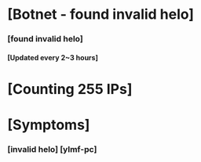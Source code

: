 # [Botnet - found invalid helo]
### [found invalid helo]
#### [Updated every 2~3 hours]

# [Counting 255 IPs]

# [Symptoms] 
###   [invalid helo] [ylmf-pc]
